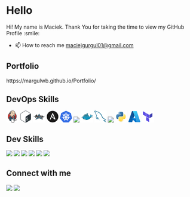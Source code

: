 <div align="center">
</div>

<h1> Hello </h1>
<p align='center'>

</p>
<div size='20px'> Hi! My name is Maciek. Thank You for taking the time to view my GitHub Profile :smile: 
</div>

- 📫 How to reach me maciejgurgul01@gmail.com

 
 <h2>Portfolio</h2>
 <span>https://margulwb.github.io/Portfolio/</span>


<h2> DevOps Skills </h2>

<img width="32px" src="https://raw.githubusercontent.com/devicons/devicon/master/icons/jenkins/jenkins-original.svg"> 
<img width="32px" src="https://raw.githubusercontent.com/devicons/devicon/master/icons/bash/bash-original.svg"> 
<img width="32px" src="https://raw.githubusercontent.com/devicons/devicon/master/icons/groovy/groovy-original.svg"> 
<img width="32px" src="https://raw.githubusercontent.com/devicons/devicon/master/icons/ansible/ansible-original.svg"> 
<img width="32px" src="https://raw.githubusercontent.com/devicons/devicon/master/icons/kubernetes/kubernetes-plain.svg"> 
<img width="32px" src="https://cdn.jsdelivr.net/gh/devicons/devicon/icons/argocd/argocd-original.svg"> 
<img width="32px" src="https://raw.githubusercontent.com/devicons/devicon/master/icons/docker/docker-original.svg"> 
<img width="32px" src="https://raw.githubusercontent.com/devicons/devicon/master/icons/mysql/mysql-original.svg"> 
<img width="32px" src="https://upload.wikimedia.org/wikipedia/commons/0/0a/Nagios_logo.png"> 
<img width="32px" src="https://raw.githubusercontent.com/devicons/devicon/master/icons/python/python-original.svg"> 
<img width="32px" src="https://raw.githubusercontent.com/devicons/devicon/master/icons/azure/azure-original.svg"> 
<img width="32px" src="https://raw.githubusercontent.com/devicons/devicon/master/icons/terraform/terraform-original.svg"> 


<h2> Dev Skills </h2>

<img width="32px" src="https://raw.githubusercontent.com/rahulbanerjee26/githubAboutMeGenerator/main/icons/reactjs.svg"> 
<img width="32px" src="https://raw.githubusercontent.com/rahulbanerjee26/githubAboutMeGenerator/main/icons/javascript.svg"> 
<img width="32px" src="https://raw.githubusercontent.com/rahulbanerjee26/githubAboutMeGenerator/main/icons/html.svg"> 
<img width="32px" src="https://raw.githubusercontent.com/rahulbanerjee26/githubAboutMeGenerator/main/icons/css.svg"> 
<img width="32px" src="https://raw.githubusercontent.com/rahulbanerjee26/githubAboutMeGenerator/main/icons/bootstrap.svg"> 
<img width="32px" src="https://raw.githubusercontent.com/rahulbanerjee26/githubAboutMeGenerator/main/icons/sass.svg"> 


<h2> Connect with me</h2>
<a href = 'https://www.linkedin.com/in/maciej-gurgul-935904213'> <img width = '32px' align= 'center' src="https://raw.githubusercontent.com/rahulbanerjee26/githubAboutMeGenerator/main/icons/linked-in-alt.svg"/></a>
<a href = 'https://www.github.com/Margulwb' > <img width = '32px' align= 'center' src="https://raw.githubusercontent.com/rahulbanerjee26/githubAboutMeGenerator/main/icons/github.svg"/></a> 


